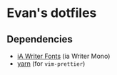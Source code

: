 # Evan's dotfiles

## Dependencies

 - [iA Writer Fonts](https://github.com/iaolo/iA-Fonts) (ia Writer Mono)
 - [yarn](https://yarnpkg.com/) (for `vim-prettier`)
